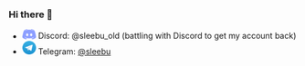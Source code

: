 ### Hi there 👋

- <img src="discord.png" alt="discord" width="24"/> Discord: @sleebu_old (battling with Discord to get my account back)
- <img src="telegram.png" alt="telegram" width="24"/> Telegram: [@sleebu](https://t.me/sleebu)
